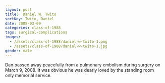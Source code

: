 ```yaml
---
layout: post
title:  Daniel W. Twito
sortKey: Twito, Daniel
date: 2008-03-09
categories: class-of-1988
tags: surgical-complications
images:
  - /assets/class-of-1988/daniel-w-twito-1.png
  - /assets/class-of-1988/daniel-w-twito-1.jpg
gender: male
---
```

Dan passed away peacefully from a pulmonary embolism during surgery on March 9, 2008. It was obvious he was dearly loved by the standing room only memorial service.
